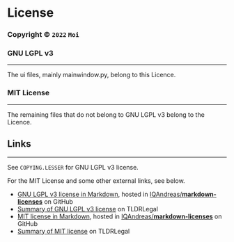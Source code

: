 # License

### Copyright © `2022` `Moi`

### GNU LGPL v3
---
The ui files, mainly mainwindow.py, belong to this Licence.

### MIT License
---
The remaining files that do not belong to GNU LGPL v3 belong to the Licence.


## Links
-----
See `COPYING.LESSER` for GNU LGPL v3 license.

For the MIT License and some other external links, see below.


- [GNU LGPL v3 license in Markdown][1], hosted in [IQAndreas/**markdown-licenses**](http://github.com/IQAndreas/markdown-licenses/) on GitHub
- [Summary of GNU LGPL v3 license][2] on TLDRLegal
- [MIT license in Markdown][3], hosted in [IQAndreas/**markdown-licenses**](http://github.com/IQAndreas/markdown-licenses/) on GitHub
- [Summary of MIT license][4] on TLDRLegal


[1]: http://github.com/IQAndreas/markdown-licenses/blob/master/gnu-lgpl-v3.0.md#gnu-lesser-general-public-license
[2]: http://tldrlegal.com/license/gnu-lesser-general-public-license-v3-(lgpl-3)
[3]: http://github.com/IQAndreas/markdown-licenses/blob/master/mit.md#the-mit-license-mit
[4]: http://tldrlegal.com/license/mit-license